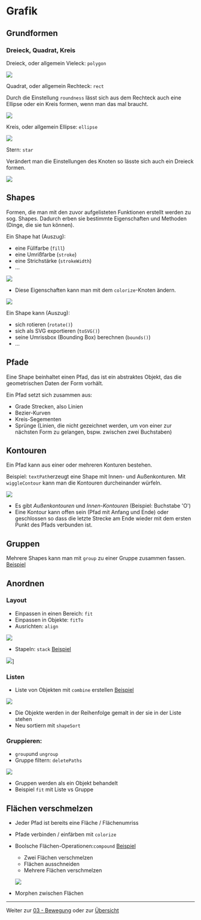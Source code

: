 # Grafik

## Grundformen

### Dreieck, Quadrat, Kreis

 Dreieck, oder allgemein Vieleck: `polygon`

![](assets/shape_1.gif)

Quadrat, oder allgemein Rechteck: `rect`

Durch die Einstellung `roundness` lässt sich aus dem Rechteck auch eine Ellipse oder ein Kreis formen, wenn man das mal braucht.

![](assets/shape_2.gif)
	
Kreis, oder allgemein Ellipse: `ellipse`
	
![](assets/shape_3.gif)
	
Stern: `star`
	
Verändert man die Einstellungen des Knoten so lässte sich auch ein Dreieck formen.

![](assets/shape_4.gif)

## Shapes

Formen, die man mit den zuvor aufgelisteten Funktionen erstellt werden zu sog. Shapes. Dadurch erben sie bestimmte Eigenschaften und Methoden (Dinge, die sie tun können).

Ein Shape hat (Auszug):
- eine Füllfarbe (`fill`) 
- eine Umrißfarbe (`stroke`)
- eine Strichstärke (`strokeWidth`)
- …

![](assets/fill.png)
	
- Diese Eigenschaften kann man mit dem `colorize`-Knoten ändern.

![](assets/shape_5.gif)

Ein Shape kann (Auszug):
- sich rotieren (`rotate()`)
- sich als SVG exportieren (`toSVG()`)
- seine Umrissbox (Bounding Box) berechnen (`bounds()`)
- …

## Pfade

Eine Shape beinhaltet einen Pfad, das ist ein abstraktes Objekt, das die geometrischen Daten der Form vorhält.

Ein Pfad setzt sich zusammen aus:
- Grade Strecken, also Linien
- Bezier-Kurven
- Kreis-Segementen
- Sprünge (Linien, die nicht gezeichnet werden, um von einer zur nächsten Form zu gelangen, bspw. zwischen zwei Buchstaben)

## Kontouren

Ein Pfad kann aus einer oder mehreren Konturen bestehen.

Beispiel: `textPath`erzeugt eine Shape mit Innen- und Außenkonturen. Mit `wiggleContour` kann man die Kontouren durcheinander würfeln.

![](assets/contour.gif)

- Es gibt *Außenkontouren* und *Innen-Kontouren*
  (Beispiel: Buchstabe 'O')
- Eine Kontour kann offen sein (Pfad mit Anfang und Ende) oder geschlossen so dass die letzte Strecke am Ende wieder mit dem ersten Punkt des Pfads verbunden ist.

## Gruppen

Mehrere Shapes kann man mit `group` zu einer Gruppe zusammen fassen. [Beispiel](https://nodebox.live/nodebox-intro/b02group)

## Anordnen

### Layout
- Einpassen in einen Bereich: `fit`
- Einpassen in Objekte: `fitTo`
- Ausrichten: `align`

![](assets/align.png)

- Stapeln: `stack` [Beispiel](https://nodebox.live/nodebox-intro/b02stack)

![](assets/stack.gif)]
	
### Listen
- Liste von Objekten mit `combine` erstellen  [Beispiel](https://nodebox.live/nodebox-intro/b02combine)

![](assets/combine.png)

- Die Objekte werden in der Reihenfolge gemalt in der sie in der Liste stehen
- Neu sortiern mit `shapeSort`
	
### Gruppieren:
- `group`und `ungroup`
- Gruppe filtern: `deletePaths`

![](assets/deletepaths.gif)

- Gruppen werden als ein Objekt behandelt
- Beispiel `fit` mit Liste vs Gruppe

## Flächen verschmelzen

- Jeder Pfad ist bereits eine Fläche / Flächenumriss
- Pfade verbinden / einfärben mit `colorize`
- Boolsche Flächen-Operationen:`compound` [Beispiel](https://nodebox.live/nodebox-intro/b02compund)
	- Zwei Flächen verschmelzen
	- Flächen ausschneiden
	- Mehrere Flächen verschmelzen
	
	![](assets/compound.gif)
	
- Morphen zwischen Flächen

---

Weiter zur [03 - Bewegung](03-bewegung.md) oder zur [Übersicht](readme.md)
	


	
